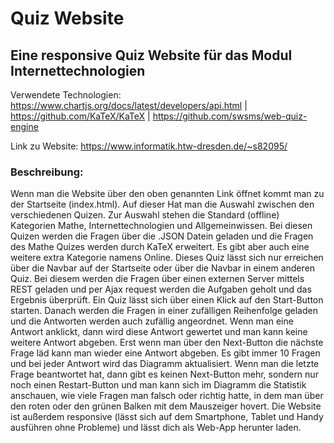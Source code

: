 # Quiz Website 

## Eine responsive Quiz Website für das Modul Internettechnologien

Verwendete Technologien: 
https://www.chartjs.org/docs/latest/developers/api.html | https://github.com/KaTeX/KaTeX | https://github.com/swsms/web-quiz-engine

Link zu Website: 
https://www.informatik.htw-dresden.de/~s82095/


### Beschreibung:

Wenn man die Website über den oben genannten Link öffnet kommt man zu der Startseite (index.html). Auf dieser Hat man die Auswahl zwischen den verschiedenen Quizen. Zur Auswahl stehen die Standard (offline) Kategorien Mathe, Internettechnologien und Allgemeinwissen. Bei diesen Quizen werden die Fragen über die .JSON Datein geladen und die Fragen des Mathe Quizes werden durch KaTeX erweitert. Es gibt aber auch eine weitere extra Kategorie namens Online. Dieses Quiz lässt sich nur erreichen über die Navbar auf der Startseite oder über die Navbar in einem anderen Quiz. Bei diesem werden die Fragen über einen externen Server mittels REST geladen und per Ajax request werden die Aufgaben geholt und das Ergebnis überprüft. Ein Quiz lässt sich über einen Klick auf den Start-Button starten. Danach werden die Fragen in einer zufälligen Reihenfolge geladen und die Antworten werden auch zufällig angeordnet. Wenn man eine Antwort anklickt, dann wird diese Antwort gewertet und man kann keine weitere Antwort abgeben. Erst wenn man über den Next-Button die nächste Frage läd kann man wieder eine Antwort abgeben. Es gibt immer 10 Fragen und bei jeder Antwort wird das Diagramm aktualisiert. Wenn man die letzte Frage beantwortet hat, dann gibt es keinen Next-Button mehr, sondern nur noch einen Restart-Button und man kann sich im Diagramm die Statistik anschauen, wie viele Fragen man falsch oder richtig hatte, in dem man über den roten oder den grünen Balken mit dem Mauszeiger hovert.
Die Website ist außerdem responsive (lässt sich auf dem Smartphone, Tablet und Handy ausführen ohne Probleme) und lässt dich als Web-App herunter laden.


